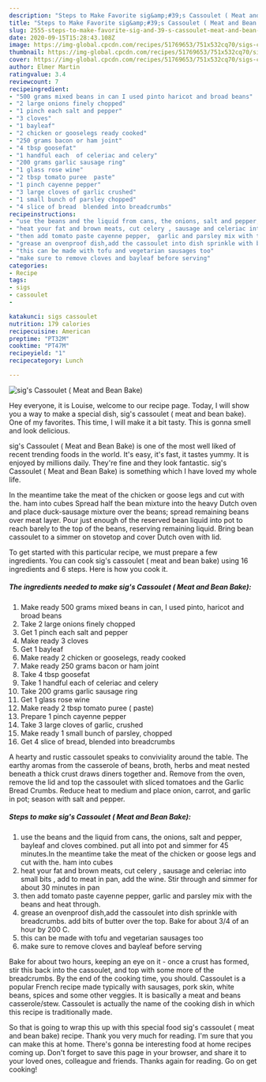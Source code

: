```yaml
---
description: "Steps to Make Favorite sig&amp;#39;s Cassoulet ( Meat and Bean Bake)"
title: "Steps to Make Favorite sig&amp;#39;s Cassoulet ( Meat and Bean Bake)"
slug: 2555-steps-to-make-favorite-sig-and-39-s-cassoulet-meat-and-bean-bake
date: 2020-09-15T15:28:43.108Z
image: https://img-global.cpcdn.com/recipes/51769653/751x532cq70/sigs-cassoulet-meat-and-bean-bake-recipe-main-photo.jpg
thumbnail: https://img-global.cpcdn.com/recipes/51769653/751x532cq70/sigs-cassoulet-meat-and-bean-bake-recipe-main-photo.jpg
cover: https://img-global.cpcdn.com/recipes/51769653/751x532cq70/sigs-cassoulet-meat-and-bean-bake-recipe-main-photo.jpg
author: Elmer Martin
ratingvalue: 3.4
reviewcount: 7
recipeingredient:
- "500 grams mixed beans in can I used pinto haricot and broad beans"
- "2 large onions finely chopped"
- "1 pinch each salt and pepper"
- "3 cloves"
- "1 bayleaf"
- "2 chicken or gooselegs ready cooked"
- "250 grams bacon or ham joint"
- "4 tbsp goosefat"
- "1 handful each  of celeriac and celery"
- "200 grams garlic sausage ring"
- "1 glass rose wine"
- "2 tbsp tomato puree  paste"
- "1 pinch cayenne pepper"
- "3 large cloves of garlic crushed"
- "1 small bunch of parsley chopped"
- "4 slice of bread  blended into breadcrumbs"
recipeinstructions:
- "use the beans and the liquid from cans, the onions, salt and pepper,  bayleaf and cloves combined. put all into pot and simmer for 45 minutes.In the meantime take the meat of the chicken or goose legs and cut with the. ham into cubes"
- "heat your fat and brown meats, cut celery , sausage and celeriac into small bits , add to meat in pan,  add the wine. Stir through and simmer for about 30 minutes in pan"
- "then add tomato paste cayenne pepper,  garlic and parsley mix with the beans and heat through."
- "grease an ovenproof dish,add the cassoulet into dish sprinkle with breadcrumbs. add bits of butter over the top.  Bake for about 3/4 of an hour by 200 C."
- "this can be made with tofu and vegetarian sausages too"
- "make sure to remove cloves and bayleaf before serving"
categories:
- Recipe
tags:
- sigs
- cassoulet
- 

katakunci: sigs cassoulet  
nutrition: 179 calories
recipecuisine: American
preptime: "PT32M"
cooktime: "PT47M"
recipeyield: "1"
recipecategory: Lunch

---
```



![sig&#39;s Cassoulet ( Meat and Bean Bake)](https://img-global.cpcdn.com/recipes/51769653/751x532cq70/sigs-cassoulet-meat-and-bean-bake-recipe-main-photo.jpg)

Hey everyone, it is Louise, welcome to our recipe page. Today, I will show you a way to make a special dish, sig&#39;s cassoulet ( meat and bean bake). One of my favorites. This time, I will make it a bit tasty. This is gonna smell and look delicious.

sig&#39;s Cassoulet ( Meat and Bean Bake) is one of the most well liked of recent trending foods in the world. It's easy, it's fast, it tastes yummy. It is enjoyed by millions daily. They're fine and they look fantastic. sig&#39;s Cassoulet ( Meat and Bean Bake) is something which I have loved my whole life.

In the meantime take the meat of the chicken or goose legs and cut with the. ham into cubes Spread half the bean mixture into the heavy Dutch oven and place duck-sausage mixture over the beans; spread remaining beans over meat layer. Pour just enough of the reserved bean liquid into pot to reach barely to the top of the beans, reserving remaining liquid. Bring bean cassoulet to a simmer on stovetop and cover Dutch oven with lid.


To get started with this particular recipe, we must prepare a few ingredients. You can cook sig&#39;s cassoulet ( meat and bean bake) using 16 ingredients and 6 steps. Here is how you cook it.

<!--inarticleads1-->

##### The ingredients needed to make sig&#39;s Cassoulet ( Meat and Bean Bake):

1. Make ready 500 grams mixed beans in can, I used pinto, haricot and broad beans
1. Take 2 large onions finely chopped
1. Get 1 pinch each salt and pepper
1. Make ready 3 cloves
1. Get 1 bayleaf
1. Make ready 2 chicken or gooselegs, ready cooked
1. Make ready 250 grams bacon or ham joint
1. Take 4 tbsp goosefat
1. Take 1 handful each  of celeriac and celery
1. Take 200 grams garlic sausage ring
1. Get 1 glass rose wine
1. Make ready 2 tbsp tomato puree ( paste)
1. Prepare 1 pinch cayenne pepper
1. Take 3 large cloves of garlic, crushed
1. Make ready 1 small bunch of parsley, chopped
1. Get 4 slice of bread,  blended into breadcrumbs


A hearty and rustic cassoulet speaks to conviviality around the table. The earthy aromas from the casserole of beans, broth, herbs and meat nested beneath a thick crust draws diners together and. Remove from the oven, remove the lid and top the cassoulet with sliced tomatoes and the Garlic Bread Crumbs. Reduce heat to medium and place onion, carrot, and garlic in pot; season with salt and pepper. 

<!--inarticleads2-->

##### Steps to make sig&#39;s Cassoulet ( Meat and Bean Bake):

1. use the beans and the liquid from cans, the onions, salt and pepper,  bayleaf and cloves combined. put all into pot and simmer for 45 minutes.In the meantime take the meat of the chicken or goose legs and cut with the. ham into cubes
1. heat your fat and brown meats, cut celery , sausage and celeriac into small bits , add to meat in pan,  add the wine. Stir through and simmer for about 30 minutes in pan
1. then add tomato paste cayenne pepper,  garlic and parsley mix with the beans and heat through.
1. grease an ovenproof dish,add the cassoulet into dish sprinkle with breadcrumbs. add bits of butter over the top.  Bake for about 3/4 of an hour by 200 C.
1. this can be made with tofu and vegetarian sausages too
1. make sure to remove cloves and bayleaf before serving


Bake for about two hours, keeping an eye on it - once a crust has formed, stir this back into the cassoulet, and top with some more of the breadcrumbs. By the end of the cooking time, you should. Cassoulet is a popular French recipe made typically with sausages, pork skin, white beans, spices and some other veggies. It is basically a meat and beans casserole/stew. Cassoulet is actually the name of the cooking dish in which this recipe is traditionally made. 

So that is going to wrap this up with this special food sig&#39;s cassoulet ( meat and bean bake) recipe. Thank you very much for reading. I'm sure that you can make this at home. There's gonna be interesting food at home recipes coming up. Don't forget to save this page in your browser, and share it to your loved ones, colleague and friends. Thanks again for reading. Go on get cooking!
